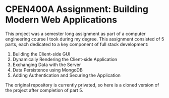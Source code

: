 # CPEN400A Assignment: Building Modern Web Applications

This project was a semester long assignment as part of a computer engineering course I took during my degree. This assignment consisted of 5 parts, each dedicated to a key component of full stack development:
1. Building the Client-side GUI
2. Dynamically Rendering the Client-side Application
3. Exchanging Data with the Server
4. Data Persistence using MongoDB
5. Adding Authentication and Securing the Application

 The original repository is currently privated, so here is a cloned version of the project after completion of part 5. 
